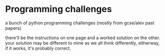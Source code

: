 # Programming challenges
a bunch of python programming challenges (mostly from gcse/alev past papers)

there'll be the instructions on one page and a worked solution on the other. your solution may be different to mine as we all think differently, eitherway, if it works, it's probably correct.
